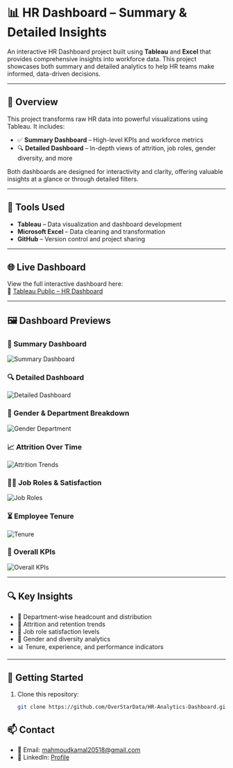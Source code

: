# 📊 HR Dashboard – Summary & Detailed Insights

An interactive HR Dashboard project built using **Tableau** and **Excel** that provides comprehensive insights into workforce data. This project showcases both summary and detailed analytics to help HR teams make informed, data-driven decisions.

---

## 📌 Overview

This project transforms raw HR data into powerful visualizations using Tableau. It includes:

- ✅ **Summary Dashboard** – High-level KPIs and workforce metrics  
- 🔍 **Detailed Dashboard** – In-depth views of attrition, job roles, gender diversity, and more

Both dashboards are designed for interactivity and clarity, offering valuable insights at a glance or through detailed filters.

---

## 🧰 Tools Used

- **Tableau** – Data visualization and dashboard development  
- **Microsoft Excel** – Data cleaning and transformation  
- **GitHub** – Version control and project sharing  

---

## 🌐 Live Dashboard

View the full interactive dashboard here:  
🔗 [Tableau Public – HR Dashboard](https://public.tableau.com/views/FinalHRProject_17500909538910/HRSummery?:language=en-US&:sid=&:redirect=auth&:display_count=n&:origin=viz_share_link)

---

## 🖼️ Dashboard Previews

### 📌 Summary Dashboard  
![Summary Dashboard](./Images/1.png)

### 🔍 Detailed Dashboard  
![Detailed Dashboard](./Images/2.png)

### 👥 Gender & Department Breakdown  
![Gender Department](./Images/3.png)

### 📈 Attrition Over Time  
![Attrition Trends](./Images/4.png)

### 🧑‍💼 Job Roles & Satisfaction  
![Job Roles](./Images/5.png)

### ⏳ Employee Tenure  
![Tenure](./Images/6.png)

### 🧮 Overall KPIs  
![Overall KPIs](./Images/7.png)

---

## 🔍 Key Insights

- 📌 Department-wise headcount and distribution  
- 🔁 Attrition and retention trends  
- 💼 Job role satisfaction levels  
- 🚻 Gender and diversity analytics  
- 📊 Tenure, experience, and performance indicators  

---

## 🚀 Getting Started

1. Clone this repository:
   ```bash
   git clone https://github.com/OverStarData/HR-Analytics-Dashboard.git
## 📫 Contact

- 📧 Email: [mahmoudkamal20518@gmail.com](mahmoudkamal20518@gmail.com)  
- 💼 LinkedIn: [Profile]([https://www.linkedin.com/in/your-profile](https://www.linkedin.com/in/mahmoud-kamal-14208136b/))
